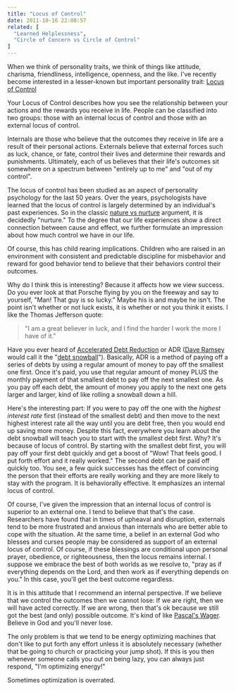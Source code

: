 ```yaml
---
title: "Locus of Control"
date: 2011-10-16 22:08:57
related: [
  "Learned Helplessness",
  "Circle of Concern vs Circle of Control"
]
---
```


When we think of personality traits, we think of things like attitude, charisma, friendliness, intelligence, openness, and the like. I've recently become interested in a lesser-known but important personality trait: <a href="http://en.wikipedia.org/wiki/Locus_of_control" target="_blank" rel="noopener noreferrer" title="Locus of Control">Locus of Control</a>

Your Locus of Control describes how you see the relationship between your actions and the rewards you receive in life. People can be classified into two groups: those with an internal locus of control and those with an external locus of control.

Internals are those who believe that the outcomes they receive in life are a result of their personal actions. Externals believe that external forces such as luck, chance, or fate, control their lives and determine their rewards and punishments. Ultimately, each of us believes that their life's outcomes sit somewhere on a spectrum between "entirely up to me" and "out of my control".

The locus of control has been studied as an aspect of personality psychology for the last 50 years. Over the years, psychologists have learned that the locus of control is largely determined by an individual's past experiences. So in the classic <a href="http://en.wikipedia.org/wiki/Nature_versus_nurture" target="_blank" rel="noopener noreferrer" title="Nature vs Nurture">nature vs nurture</a> argument, it is decidedly "nurture." To the degree that our life experiences show a direct connection between cause and effect, we further formulate an impression about how much control we have in our life.

Of course, this has child rearing implications. Children who are raised in an environment with consistent and predictable discipline for misbehavior and reward for good behavior tend to believe that their behaviors control their outcomes.

Why do I think this is interesting? Because it affects how we view success. Do you ever look at that Porsche flying by you on the freeway and say to yourself, "Man! That guy is so lucky." Maybe his is and maybe he isn't. The point isn't whether or not luck exists, it is whether or not you think it exists. I like the Thomas Jefferson quote:

> "I am a great believer in luck, and I find the harder I work the more I have of it."

Have you ever heard of <a href="http://www.scottmarsh.com/million-dollar-choices/everyone/debt-credit-management/accelerated-debt-reduction/" target="_blank" rel="noopener noreferrer" title="Accelerated Debt Reduction">Accelerated Debt Reduction</a> or ADR (<a href="http://www.daveramsey.com/home/" target="_blank" rel="noopener noreferrer" title="Dave Ramsey">Dave Ramsey</a> would call it the "<a href="http://en.wikipedia.org/wiki/Debt-snowball_method" target="_blank" rel="noopener noreferrer" title="Debt Snowball">debt snowball</a>"). Basically, ADR is a method of paying off a series of debts by using a regular amount of money to pay off the smallest one first. Once it's paid, you use that regular amount of money PLUS the monthly payment of that smallest debt to pay off the next smallest one. As you pay off each debt, the amount of money you apply to the next one gets larger and larger, kind of like rolling a snowball down a hill.

Here's the interesting part: If you were to pay off the one with the _highest interest rate_ first (instead of the smallest debt) and then move to the next highest interest rate all the way until you are debt free, then you would end up saving more money. Despite this fact, everywhere you learn about the debt snowball will teach you to start with the smallest debt first. Why? It's because of locus of control. By starting with the smallest debt first, you will pay off your first debt quickly and get a boost of "Wow! That feels good. I put forth effort and it really worked." The second debt can be paid off quickly too. You see, a few quick successes has the effect of convincing the person that their efforts are really working and they are more likely to stay with the program. It is behaviorally effective. It emphasizes an internal locus of control.

Of course, I've given the impression that an internal locus of control is superior to an external one. I tend to believe that that's the case. Researchers have found that in times of upheaval and disruption, externals tend to be more frustrated and anxious than internals who are better able to cope with the situation. At the same time, a belief in an external God who blesses and curses people may be considered as support of an external locus of control. Of course, if these blessings are conditional upon personal prayer, obedience, or righteousness, then the locus remains internal. I suppose we embrace the best of both worlds as we resolve to, "pray as if everything depends on the Lord, and then work as if everything depends on you." In this case, you'll get the best outcome regardless.

It is in this attitude that I recommend an internal perspective. If we believe that we control the outcomes then we cannot lose: If we are right, then we will have acted correctly. If we are wrong, then that's ok because we still got the best (and only) possible outcome. It's kind of like <a href="http://en.wikipedia.org/wiki/Pascal's_Wager" target="_blank" rel="noopener noreferrer" title="Pascal's Wager">Pascal's Wager</a>. Believe in God and you'll never lose.

The only problem is that we tend to be energy optimizing machines that don't like to put forth any effort unless it is absolutely necessary (whether that be going to church or practicing your jump shot). If this is you then whenever someone calls you out on being lazy, you can always just respond, "I'm optimizing energy!"

Sometimes optimization is overrated.
